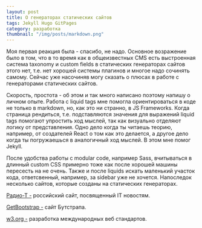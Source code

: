 ```yaml
---
layout: post
title: О генераторах статических сайтов
tags: Jekyll Hugo GitPages
category: разработка
thumbnail: "/img/posts/markdown.png"
---
```



Моя первая реакция была - спасибо, не надо. Основное возражение было в том, что в то время как в общеизвестных CMS есть выстроенная система taxonomy и custom fields в статических генераторах сайтов этого нет, т.е. нет хорошей системы плагинов и многое надо сочинять самому. Сейчас уже насочиняв могу сказать о плюсах в работе с генераторами статических сайтов.

Скорость, простота -  об этом и так много написано поэтому напишу о личном опыте. Работа с liquid tags мне помогла ориентироваться в коде не только в markdown, но, как это ни странно, в JS Frameworks. Когда страница рендиться, т.е.  подставляются значения для выражений liquid tags помогают упростить ход мыслей, так как визуально отделяют логику от представления. Одно дело когда ты читаешь теорию, например, от создателей React о том как это делается, а другое дело когда ты погружаешься в аналогичный ход мыслей. В этом мне помог Jekyll.
 
После удобства работы с modular code, например Sass, вчитываться в длинный custom CSS примерно тоже как после хорошей машины пересесть на не очень. Также и после liquids искать маленький участок кода, ответсвенный, например, за sidebar уже не хочется.
Напоследок несколько сайтов, которые созданы на статических генераторах.


[Радио-Т -](https://radio-t.com/) российский сайт, посвященный IT новостям.

[GetBootstrap -](https://getbootstrap.com/) сайт Бутстрапа. 

[w3.org -](https://www.w3.org/) разработка международных веб стандартов.
